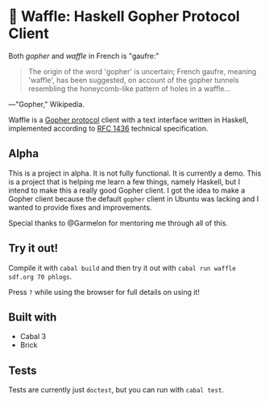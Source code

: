 # 🧇 Waffle: Haskell Gopher Protocol Client

Both _gopher_ and _waffle_ in French is "gaufre:"

> The origin of the word 'gopher' is uncertain; French gaufre, meaning
> 'waffle', has been suggested, on account of the gopher tunnels resembling the
> honeycomb-like pattern of holes in a waffle…

—"Gopher," Wikipedia.

Waffle is a [Gopher
protocol](https://en.wikipedia.org/wiki/Gopher_%28protocol%29) client with a
text interface written in Haskell, implemented according to [RFC
1436](https://tools.ietf.org/html/rfc1436) technical specification.

## Alpha

This is a project in alpha. It is not fully functional. It is currently a demo.
This is a project that is helping me learn a few things, namely Haskell, but I
intend to make this a really good Gopher client. I got the idea to make a
Gopher client because the default `gopher` client in Ubuntu was lacking and I
wanted to provide fixes and improvements.

Special thanks to @Garmelon for mentoring me through all of this.

## Try it out!

Compile it with `cabal build` and then try it out with
`cabal run waffle sdf.org 70 phlogs`.

Press `?` while using the browser for full details on using it!

## Built with

  * Cabal 3
  * Brick

## Tests

Tests are currently just `doctest`, but you can run with `cabal test`.
